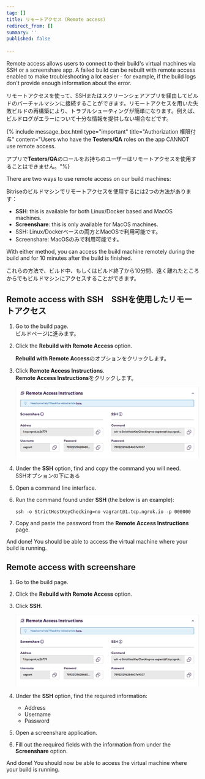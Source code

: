 ```yaml
---
tag: []
title: リモートアクセス (Remote access)
redirect_from: []
summary: ''
published: false

---
```

Remote access allows users to connect to their build's virtual machines via SSH or a screenshare app. A failed build can be rebuilt with remote access enabled to make troubleshooting a lot easier - for example, if the build logs don't provide enough information about the error.

リモートアクセスを使って、SSHまたはスクリーンシェアアプリを経由してビルドのバーチャルマシンに接続することができます。リモートアクセスを用いた失敗ビルドの再構築により、トラブルシューティングが簡単になります。例えば、ビルドログがエラーについて十分な情報を提供しない場合などです。

{% include message_box.html type="important" title="Authorization 権限付与" content="Users who have the **Testers/QA** roles on the app CANNOT use remote access.

アプリで**Testers/QA**のロールをお持ちのユーザーはリモートアクセスを使用することはできません。"%}

There are two ways to use remote access on our build machines:

Bitriseのビルドマシンでリモートアクセスを使用するには2つの方法があります：

* **SSH**: this is available for both Linux/Docker based and MacOS machines.
* **Screenshare**: this is only available for MacOS machines.
* SSH: Linux/Dockerベースの両方とMacOSで利用可能です。
* Screenshare: MacOSのみで利用可能です。

With either method, you can access the build machine remotely during the build and for 10 minutes after the build is finished.

これらの方法で、ビルド中、もしくはビルド終了から10分間、遠く離れたところからでもビルドマシンにアクセスすることができます。

## Remote access with SSH　SSHを使用したリモートアクセス

1. Go to the build page.  
   ビルドページに進みます。
2. Click the **Rebuild with Remote Access** option.

   **Rebuild with Remote Access**のオプションをクリックします。
3. Click **Remote Access Instructions**.  
   **Remote Access Instructions**をクリックします。

   ![](/img/remote-access-instructions.png)
4. Under the **SSH** option, find and copy the command you will need.  
   SSHオプションの下にある
5. Open a command line interface.
6. Run the command found under **SSH** (the below is an example):

       ssh -o StrictHostKeyChecking=no vagrant@1.tcp.ngrok.io -p 000000
7. Copy and paste the password from the **Remote Access Instructions** page.

And done! You should be able to access the virtual machine where your build is running.

## Remote access with screenshare

1. Go to the build page.
2. Click the **Rebuild with Remote Access** option.
3. Click **SSH**.

   ![](/img/remote-access-instructions.png)
4. Under the **SSH** option, find the required information:
   * Address
   * Username
   * Password
5. Open a screenshare application.
6. Fill out the required fields with the information from under the **Screenshare** option.

And done! You should now be able to access the virtual machine where your build is running.